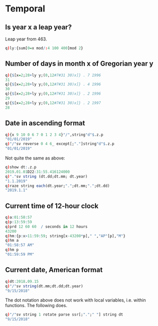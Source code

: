 # Temporal




## Is year x a leap year?

Leap year from 463.

```q
q)ly:{sum[0=x mod/:4 100 400]mod 2}
```


## Number of days in month x of Gregorian year y 

```q
q){$[x=2;28+ly y;(0,12#7#31 30)x]} . 7 1996
31
q){$[x=2;28+ly y;(0,12#7#31 30)x]} . 4 1996
30
q){$[x=2;28+ly y;(0,12#7#31 30)x]} . 2 1996
29
q){$[x=2;28+ly y;(0,12#7#31 30)x]} . 2 1997
28
```


## Date in ascending format

```q
q){x 9 10 0 6 7 0 1 2 3 4}"/",string"d"$.z.p
"01/01/2019"
q)"/"sv reverse 0 4 6_ except[;"."]string"d"$.z.p
"01/01/2019"
```

Not quite the same as above:

```q
q)show dt:.z.p
2019.01.01D22:31:55.416124000
q)"."sv string (dt.dd;dt.mm; dt.year)
"1.1.2019"
q)raze string each(dt.year;".";dt.mm;".";dt.dd)
"2019.1.1"
```


## Current time of 12-hour clock

```q
q)a:01:58:57
q)p:13:59:59
q)prd 12 60 60  / seconds in 12 hours
43200
q)hm:{p:x>11:59:59; string[x-43200*p]," ","AP"[p],"M"}
q)hm a
"01:58:57 AM"
q)hm p
"01:59:59 PM"
```


## Current date, American format

```q
q)dt:2018.09.15
q)"/"sv string(dt.mm;dt.dd;dt.year)
"9/15/2018"
```

The dot notation above does not work with local variables, 
i.e. within functions. The following does.

```q
q)"/"sv string 1 rotate parse ssr[;".";" "] string dt
"9/15/2018"
```


